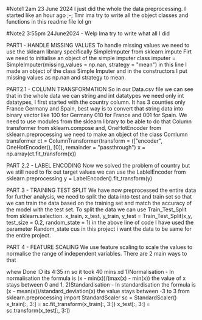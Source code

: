 #Note1 2am 23 June 2024
I just did the whole the data preprocessing. I started like an hour ago ;-;
Tmr ima try to write all the object classes and functions in this readme file
lol gn

#Note2 3:55pm 24June2024 - 
 Welp Ima try to write what all I did

PART1 - HANDLE MISSING VALUES 
To handle missing values we need to use the sklearn library specifically SimpleImputer from sklearn.impute
Firt we need to initialise an object of the simple imputer class
imputer = SimpleImputer(missing_values = np.nan, strategy = "mean")
in this line I made an object of the class Simple Imputer and in the constructors I put missing values as np.nan and strategy to mean.


PART2.1 - COLUMN TRANSFORMATION
So in our Data.csv file we can see that in the whole data we can string and int datatypes we need only int datatypes, I first started with the country column. It has 3 counties only France Germany and Spain, best way is to convert that string data into binary vector like 100 for Germany 010 for France and 001 for Spain.
We need to use modules from the sklearn library to be able to do that
Column transformer from sklearn.compose and,
OneHotEncoder from sklearn.preprocessing
we need to make an object of the class Comlumn transformer
ct = ColumnTransformer(transform = (["encoder", OneHotEncoder(), [0]), remainder = "passthrough")
x = np.array(ct.fit_transform(x))

PART 2.2 - LABEL ENCODING
Now we solved the problem of country but we still need to fix out target values
we can use the LablelEncoder from sklearn.preprocessing
y = LabelEncoder().fit_transform(y)

PART 3 - TRAINING TEST SPLIT
We have now preprocessed the entire data for further analysis, we need to split the data into test and train set so that we can train the data based on the training set and match the accuracy of the model with the test set.
To split the data we can use Train_Test_Split from sklearn.selection.
x_train, x_test, y_train, y_test = Train_Test_Split(x,y, test_size = 0.2, random_state = 1)
in the above line of code I have used the parameter Random_state cus in this project i want the data to be same for the entire project.

PART 4 - FEATURE SCALING
We use feature scaling to scale the values to normalise the range of independent variables.
There are 2 main ways to that 


whew Done :D its 4:35 rn so it took 40 mins xd
1)Normalisation - In normalisation the formula is (x - min(x))/(max(x) - min(x)) the value of x stays between 0 and 1.
2)Standardisation - In standardisation the formula is (x - mean(x))/standard_deviation(x) the value stays between -3 to 3
from sklearn.preprocessing import StandardScaler
sc = StandardScaler()
x_train[:, 3:] = sc.fit_transform(x_train[:, 3:])
x_test[:, 3:] = sc.transform(x_test[:, 3:])
